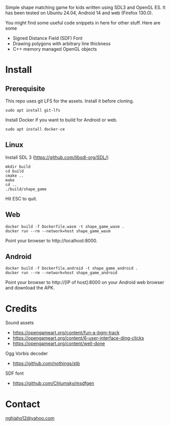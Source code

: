 Simple shape matching game for kids written using SDL3 and OpenGL ES.
It has been tested on Ubuntu 24.04, Android 14 and web (Firefox 130.0).

You might find some useful code snippets in here for other stuff.
Here are some

- Signed Distance Field (SDF) Font
- Drawing polygons with arbitrary line thickness
- C++ memory managed OpenGL objects

# Install
## Prerequisite
This repo uses git LFS for the assets. Install it before cloning.
```
sudo apt install git-lfs
```

Install Docker if you want to build for Android or web.
```
sudo apt install docker-ce
```

## Linux
Install SDL 3 (https://github.com/libsdl-org/SDL/)

```
mkdir build
cd build
cmake ..
make
cd ..
./build/shape_game
```

Hit ESC to quit.

## Web
```
docker build -f Dockerfile.wasm -t shape_game_wasm .
docker run --rm --network=host shape_game_wasm
```

Point your browser to http://localhost:8000.

## Android
```
docker build -f Dockerfile.android -t shape_game_android .
docker run --rm --network=host shape_game_android
```

Point your browser to http://[IP of host]:8000 on your Android web browser and download the APK.

# Credits
Sound assets 
- https://opengameart.org/content/fun-a-bgm-track
- https://opengameart.org/content/6-user-interface-ding-clicks
- https://opengameart.org/content/well-done

Ogg Vorbis decoder
- https://github.com/nothings/stb

SDF font
- https://github.com/Chlumsky/msdfgen

# Contact
nghiaho12@yahoo.com
